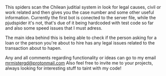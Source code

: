This spiders scan the Chilean juditial system in look for legal causes, civil or work related and then gives you the  case number and some other useful information.
Currently the first bot is conected to the server file, while the pjudspider it's not, that's due of it being hardcoded with test code so far and also some speed issues that I must adress.

The main idea behind this is being able to check if the person asking for a loan or the person you're about to hire has any legal issues related to the transaction about to hapen.

Any and all comments regarding functionality or ideas can go to my email mrmistergd@protonmail.com
Also feel free to invite me to your projects, always looking for interesting stuff to taint with my code!
